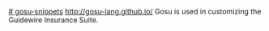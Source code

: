 [# gosu-snippets](https://developer.guidewire.com/gosu-programming-language/)
http://gosu-lang.github.io/
Gosu is used in customizing the Guidewire Insurance Suite.
